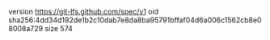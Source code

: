 version https://git-lfs.github.com/spec/v1
oid sha256:4dd34d192de1b2c10dab7e8da8ba95791bffaf04d6a006c1562cb8e08008a729
size 574
